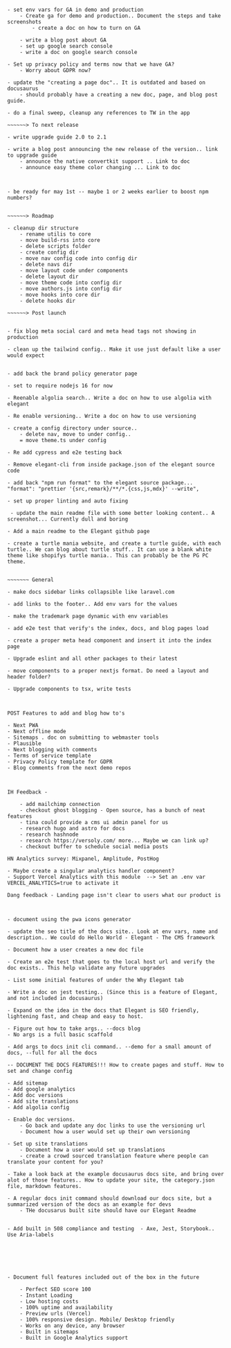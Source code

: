 ~~~~~~> Working 

- set env vars for GA in demo and production
    - Create ga for demo and production.. Document the steps and take screenshots
        - create a doc on how to turn on GA
        
    - write a blog post about GA
    - set up google search console
    - write a doc on google search console

- Set up privacy policy and terms now that we have GA? 
    - Worry about GDPR now?

- update the "creating a page doc".. It is outdated and based on docusaurus
    - should probably have a creating a new doc, page, and blog post guide.

- do a final sweep, cleanup any references to TW in the app

~~~~~~> To next release

- write upgrade guide 2.0 to 2.1

- write a blog post announcing the new release of the version.. link to upgrade guide
    - announce the native convertkit support .. Link to doc
    - announce easy theme color changing ... Link to doc



- be ready for may 1st -- maybe 1 or 2 weeks earlier to boost npm numbers?


~~~~~~> Roadmap

- cleanup dir structure
    - rename utilis to core
    - move build-rss into core
    - delete scripts folder
    - create config dir
    - move nav config code into config dir
    - delete navs dir
    - move layout code under components
    - delete layout dir
    - move theme code into config dir
    - move authors.js into config dir
    - move hooks into core dir
    - delete hooks dir

~~~~~~> Post launch


- fix blog meta social card and meta head tags not showing in production

- clean up the tailwind config.. Make it use just default like a user would expect


- add back the brand policy generator page

- set to require nodejs 16 for now

- Reenable algolia search.. Write a doc on how to use algolia with elegant

- Re enable versioning.. Write a doc on how to use versioning

- create a config directory under source..
    - delete nav, move to under config..
    = move theme.ts under config

- Re add cypress and e2e testing back

- Remove elegant-cli from inside package.json of the elegant source code

- add back "npm run format" to the elegant source package...     "format": "prettier '{src,remark}/**/*.{css,js,mdx}' --write",

- set up proper linting and auto fixing

 - update the main readme file with some better looking content.. A screenshot... Currently dull and boring

- Add a main readme to the Elegant github page

- create a turtle mania website, and create a turtle guide, with each turtle.. We can blog about turtle stuff.. It can use a blank white theme like shopifys turtle mania.. This can probably be the PG PC theme.


~~~~~~~ General

- make docs sidebar links collapsible like laravel.com

- add links to the footer.. Add env vars for the values

- make the trademark page dynamic with env variables

- add e2e test that verify's the index, docs, and blog pages load

- create a proper meta head component and insert it into the index page

- Upgrade eslint and all other packages to their latest

- move components to a proper nextjs format. Do need a layout and header folder?

- Upgrade components to tsx, write tests



POST Features to add and blog how to's

- Next PWA
- Next offline mode
- Sitemaps . doc on submitting to webmaster tools
- Plausible
- Next blogging with comments
- Terms of service template
- Privacy Policy template for GDPR
- Blog comments from the next demo repos



IH Feedback -

    - add mailchimp connection
    - checkout ghost blogging - Open source, has a bunch of neat features
    - tina could provide a cms ui admin panel for us
    - research hugo and astro for docs
    - research hashnode
    - research https://versoly.com/ more... Maybe we can link up?
    - checkout buffer to schedule social media posts

HN Analytics survey: Mixpanel, Amplitude, PostHog

- Maybe create a singular analytics handler component?
- Support Vercel Analytics with this module  --> Set an .env var VERCEL_ANALYTICS=true to activate it

Dang feedback - Landing page isn't clear to users what our product is



- document using the pwa icons generator

- update the seo title of the docs site.. Look at env vars, name and description.. We could do Hello World - Elegant - The CMS framework 

- Document how a user creates a new doc file

- Create an e2e test that goes to the local host url and verify the doc exists.. This help validate any future upgrades

- List some initial features of under the Why Elegant tab

- Write a doc on jest testing.. (Since this is a feature of Elegant, and not included in docusaurus)

- Expand on the idea in the docs that Elegant is SEO friendly, lightening fast, and cheap and easy to host.

- Figure out how to take args.. --docs blog
- No args is a full basic scaffold

- Add args to docs init cli command.. --demo for a small amount of docs, --full for all the docs

-- DOCUMENT THE DOCS FEATURES!!! How to create pages and stuff. How to set and change config

- Add sitemap 
- Add google analytics 
- Add doc versions
- Add site translations
- Add algolia config

- Enable doc versions.
    - Go back and update any doc links to use the versioning url
    - Document how a user would set up their own versioning 

- Set up site translations
    - Document how a user would set up translations
    - create a crowd sourced translation feature where people can translate your content for you?

- Take a look back at the example docusaurus docs site, and bring over alot of those features.. How to update your site, the category.json file, markdown features.

- A regular docs init command should download our docs site, but a summarized version of the docs as an example for devs
    - THe docusarus built site should have our Elegant Readme


- Add built in 508 compliance and testing  - Axe, Jest, Storybook.. Use Aria-labels






- Document full features included out of the box in the future

    - Perfect SEO score 100
    - Instant Loading
    - Low hosting costs
    - 100% uptime and availability
    - Preview urls (Vercel)
    - 100% responsive design. Mobile/ Desktop friendly
    - Works on any device, any browser
    - Built in sitemaps
    - Built in Google Analytics support